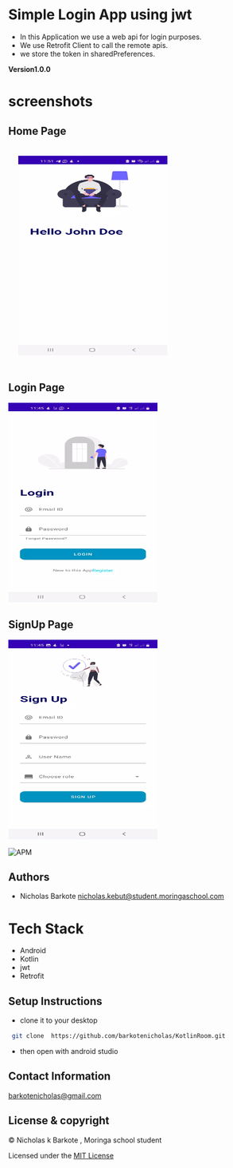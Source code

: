 # Simple Login App using jwt

- In this Application we use a web api for login purposes.
- We use Retrofit Client to call the remote apis.
- we store the token in sharedPreferences.

**Version1.0.0**

# screenshots

## Home Page

<img src="/screenshots/home.webp"
alt="Alt text"
title="Home Page"
style="margin:20px; width: 300px; height:400px;"/>

## Login Page

<img src="/screenshots/login.webp"
alt="Alt text"
title="Login Page"
style="margin: 0 auto; width: 300px; height : 400px;"/>

## SignUp Page 

<img src="/screenshots/signup.webp"
alt="Alt text"
title="Sign Up"
style="margin: 0 auto; width: 300px ;height: 400px;"/>

![APM](https://img.shields.io/apm/l/vim-mode)

## Authors

- Nicholas Barkote <nicholas.kebut@student.moringaschool.com>

# Tech Stack

- Android
- Kotlin
- jwt
- Retrofit

## Setup Instructions

* clone it to your desktop

```bash
 git clone  https://github.com/barkotenicholas/KotlinRoom.git
  ```

- then open with android studio

## Contact Information

<a href="mailto:barkotenicholas@gmail.com">barkotenicholas@gmail.com</a>

## License & copyright

© Nicholas k Barkote , Moringa school student

Licensed under the [MIT License](LICENSE)